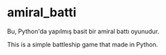 # amiral_batti

Bu, Python'da yapılmış basit bir amiral battı oyunudur.

This is a simple battleship game that made in Python.
